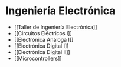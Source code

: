 # Ingeniería Electrónica

- [[Taller de Ingeniería Electrónica]]
- [[Circuitos Eléctricos I]]
- [[Electrónica Análoga I]]
- [[Electrónica Digital I]]
- [[Electrónica Digital II]]
- [[Microcontrollers]]
